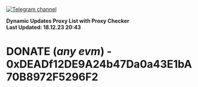 [![Telegram channel](https://img.shields.io/endpoint?url=https://runkit.io/damiankrawczyk/telegram-badge/branches/master?url=https://t.me/n4z4v0d)](https://t.me/n4z4v0d) 

**Dynamic Updates Proxy List with Proxy Checker**  
**Last Updated: 18.12.23 20:43**

# DONATE (_any evm_) - 0xDEADf12DE9A24b47Da0a43E1bA70B8972F5296F2
